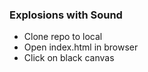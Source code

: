 ### Explosions with Sound

- Clone repo to local
- Open index.html in browser
- Click on black canvas
